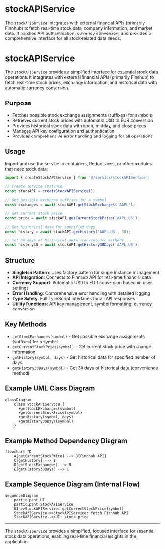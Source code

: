 # stockAPIService

The `stockAPIService` integrates with external financial APIs (primarily Finnhub) to fetch real-time stock data, company information, and market data. It handles API authentication, currency conversion, and provides a comprehensive interface for all stock-related data needs.

# stockAPIService

The `stockAPIService` provides a simplified interface for essential stock data operations. It integrates with external financial APIs (primarily Finnhub) to fetch real-time stock prices, exchange information, and historical data with automatic currency conversion.

## Purpose
- Fetches possible stock exchange assignments (suffixes) for symbols
- Retrieves current stock prices with automatic USD to EUR conversion
- Provides historical stock data with open, midday, and close prices
- Manages API key configuration and authentication
- Provides comprehensive error handling and logging for all operations

## Usage
Import and use the service in containers, Redux slices, or other modules that need stock data:

```typescript
import { createStockAPIService } from '@/service/stockAPIService';

// Create service instance
const stockAPI = createStockAPIService();

// Get possible exchange suffixes for a symbol
const exchanges = await stockAPI.getStockExchanges('AAPL');

// Get current stock price
const price = await stockAPI.getCurrentStockPrice('AAPL.US');

// Get historical data for specified days
const history = await stockAPI.getHistory('AAPL.US', 30);

// Get 30 days of historical data (convenience method)
const history30 = await stockAPI.getHistory30Days('AAPL.US');
```

## Structure
- **Singleton Pattern**: Uses factory pattern for single instance management
- **API Integration**: Connects to Finnhub API for real-time financial data
- **Currency Support**: Automatic USD to EUR conversion based on user settings
- **Error Handling**: Comprehensive error handling with detailed logging
- **Type Safety**: Full TypeScript interfaces for all API responses
- **Utility Functions**: API key management, symbol formatting, currency conversion

## Key Methods
- `getStockExchanges(symbol)` - Get possible exchange assignments (suffixes) for a symbol
- `getCurrentStockPrice(symbol)` - Get current stock price with change information
- `getHistory(symbol, days)` - Get historical data for specified number of days
- `getHistory30Days(symbol)` - Get 30 days of historical data (convenience method)

## Example UML Class Diagram
```mermaid
classDiagram
    class StockAPIService {
      +getStockExchanges(symbol)
      +getCurrentStockPrice(symbol)
      +getHistory(symbol, days)
      +getHistory30Days(symbol)
    }
```

## Example Method Dependency Diagram
```mermaid
flowchart TD
    A[getCurrentStockPrice] --> B[Finnhub API]
    C[getHistory] --> B
    D[getStockExchanges] --> B
    E[getHistory30Days] --> C
```

## Example Sequence Diagram (Internal Flow)
```mermaid
sequenceDiagram
    participant UI
    participant StockAPIService
    UI->>StockAPIService: getCurrentStockPrice(symbol)
    StockAPIService->>StockAPIService: fetch Finnhub API
    StockAPIService-->>UI: stock price
```

---

The `stockAPIService` provides a simplified, focused interface for essential stock data operations, enabling real-time financial insights in the application.
